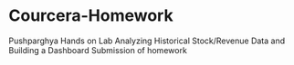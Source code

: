 # Courcera-Homework
Pushparghya Hands on Lab Analyzing Historical Stock/Revenue Data and Building a Dashboard
Submission of homework
